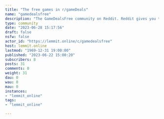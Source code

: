 ```yaml
---
title: "The free games in r/gameDeals" 
name: "gamedealsfree"
description: "The GameDealsFree community on Reddit. Reddit gives you the best of the internet in one place."
type: community
date: "2023-06-28 15:17:56"
draft: false
nsfw: false
actor_id: "https://lemmit.online/c/gamedealsfree"
host: lemmit.online
lastmod: "1969-12-31 19:00:00"
published: "2023-06-22 15:00:20"
subscribers: 8
posts: 31
comments: 0
weight: 31
dau: 0
wau: 0
mau: 0
instances:
- "lemmit_online"
tags: 
- "lemmit_online"

---
```

